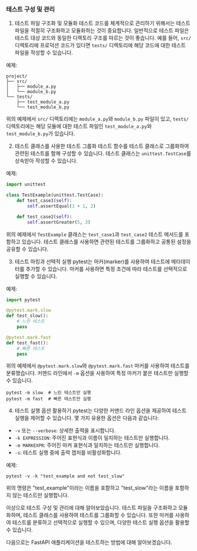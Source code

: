### 테스트 구성 및 관리

1. 테스트 파일 구조화 및 모듈화
테스트 코드를 체계적으로 관리하기 위해서는 테스트 파일을 적절히 구조화하고 모듈화하는 것이 중요합니다. 일반적으로 테스트 파일은 테스트 대상 코드와 동일한 디렉토리 구조를 따르는 것이 좋습니다. 예를 들어, `src/` 디렉토리에 프로덕션 코드가 있다면 `tests/` 디렉토리에 해당 코드에 대한 테스트 파일을 작성할 수 있습니다.

예제:
```
project/
├── src/
│   ├── module_a.py
│   └── module_b.py
└── tests/
    ├── test_module_a.py
    └── test_module_b.py
```

위의 예제에서 `src/` 디렉토리에는 `module_a.py`와 `module_b.py` 파일이 있고, `tests/` 디렉토리에는 해당 모듈에 대한 테스트 파일인 `test_module_a.py`와 `test_module_b.py`가 있습니다.

2. 테스트 클래스를 사용한 테스트 그룹화
테스트 함수를 테스트 클래스로 그룹화하여 관련된 테스트를 함께 구성할 수 있습니다. 테스트 클래스는 `unittest.TestCase`를 상속받아 작성할 수 있습니다.

예제:
```python
import unittest

class TestExample(unittest.TestCase):
    def test_case1(self):
        self.assertEqual(1 + 1, 2)

    def test_case2(self):
        self.assertGreater(5, 3)
```

위의 예제에서 `TestExample` 클래스는 `test_case1`과 `test_case2` 테스트 메서드를 포함하고 있습니다. 테스트 클래스를 사용하면 관련된 테스트를 그룹화하고 공통된 설정을 공유할 수 있습니다.

3. 테스트 마킹과 선택적 실행
pytest는 마커(marker)를 사용하여 테스트에 메타데이터를 추가할 수 있습니다. 마커를 사용하면 특정 조건에 따라 테스트를 선택적으로 실행할 수 있습니다.

예제:
```python
import pytest

@pytest.mark.slow
def test_slow():
    # 느린 테스트
    pass

@pytest.mark.fast
def test_fast():
    # 빠른 테스트
    pass
```

위의 예제에서 `@pytest.mark.slow`와 `@pytest.mark.fast` 마커를 사용하여 테스트를 분류했습니다. 커맨드 라인에서 `-m` 옵션을 사용하여 특정 마커가 붙은 테스트만 실행할 수 있습니다.

```
pytest -m slow  # 느린 테스트만 실행
pytest -m fast  # 빠른 테스트만 실행
```

4. 테스트 실행 옵션 활용하기
pytest는 다양한 커맨드 라인 옵션을 제공하여 테스트 실행을 제어할 수 있습니다. 몇 가지 유용한 옵션은 다음과 같습니다:
- `-v` 또는 `--verbose`: 상세한 출력을 표시합니다.
- `-k EXPRESSION`: 주어진 표현식과 이름이 일치하는 테스트만 실행합니다.
- `-m MARKEXPR`: 주어진 마커 표현식과 일치하는 테스트만 실행합니다.
- `-s`: 테스트 실행 중에 출력 캡처를 비활성화합니다.

예제:
```
pytest -v -k "test_example and not test_slow"
```

위의 명령은 "test_example"이라는 이름을 포함하고 "test_slow"라는 이름을 포함하지 않는 테스트만 실행합니다.

이상으로 테스트 구성 및 관리에 대해 알아보았습니다. 테스트 파일을 구조화하고 모듈화하며, 테스트 클래스를 사용하여 테스트를 그룹화할 수 있습니다. 또한 마커를 사용하여 테스트를 분류하고 선택적으로 실행할 수 있으며, 다양한 테스트 실행 옵션을 활용할 수 있습니다.

다음으로는 FastAPI 애플리케이션을 테스트하는 방법에 대해 알아보겠습니다.